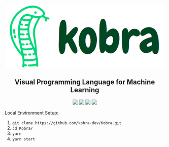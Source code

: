 <p align="center">
  <img height="200" src=".github/readme_logo.png" alt="Kobra logo" />
  <h2 align="center">Visual Programming Language for Machine Learning</h2>
</p>
<p align="center">
<img src="https://api.netlify.com/api/v1/badges/e4c1240b-6c4c-46ba-85b5-c5f61d4354e7/deploy-status" href="https://app.netlify.com/sites/kobra/deploys" />
<img src="https://github.com/kobra-dev/Kobra/workflows/CI/badge.svg" />
<img src="https://tinyurl.com/built-on-blockly" href="https://github.com/google/blockly" />
<img src="https://img.shields.io/badge/License-MIT-blue.svg" href="https://github.com/kobra-dev/Kobra/tree/dev/LICENSE" />
</p>

Local Environment Setup:
1. `git clone https://github.com/kobra-dev/Kobra.git`
2. `cd Kobra/`
3. `yarn`
4. `yarn start`
